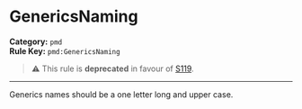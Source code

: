 # GenericsNaming
**Category:** `pmd`<br/>
**Rule Key:** `pmd:GenericsNaming`<br/>
> :warning: This rule is **deprecated** in favour of [S119](https://rules.sonarsource.com/java/RSPEC-119).

-----

Generics names should be a one letter long and upper case.
